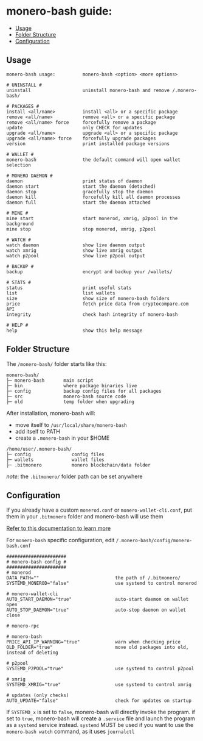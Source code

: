 # monero-bash guide:
* [Usage](#usage)
* [Folder Structure](#folder-structure)
* [Configuration](#configuration)

## Usage
```
monero-bash usage:          monero-bash <option> <more options>

# UNINSTALL #
uninstall                   uninstall monero-bash and remove /.monero-bash/

# PACKAGES #
install <all/name>          install <all> or a specific package
remove <all/name>           remove <all> or a specific package
remove <all/name> force     forcefully remove a package
update                      only CHECK for updates
upgrade <all/name>          upgrade <all> or a specific package
upgrade <all/name> force    forcefully upgrade packages
version                     print installed package versions

# WALLET #
monero-bash                 the default command will open wallet selection

# MONERO DAEMON #
daemon                      print status of daemon
daemon start                start the daemon (detached)
daemon stop                 gracefully stop the daemon
daemon kill                 forcefully kill all daemon processes
daemon full                 start the daemon attached

# MINE #
mine start                  start monerod, xmrig, p2pool in the background
mine stop                   stop monerod, xmrig, p2pool

# WATCH #
watch daemon                show live daemon output
watch xmrig                 show live xmrig output
watch p2pool                show live p2pool output

# BACKUP #
backup                      encrypt and backup your /wallets/

# STATS #
status                      print useful stats
list                        list wallets
size                        show size of monero-bash folders
price                       fetch price data from cryptocompare.com API
integrity                   check hash integrity of monero-bash

# HELP #
help                        show this help message
```

## Folder Structure
The `/monero-bash/` folder starts like this:

```
monero-bash/
├─ monero-bash       main script
├─ bin               where package binaries live
├─ config            backup config files for all packages
├─ src               monero-bash source code
├─ old               temp folder when upgrading
```
After installation, monero-bash will:
* move itself to `/usr/local/share/monero-bash`
* add itself to PATH
* create a `.monero-bash` in your $HOME

```
/home/user/.monero-bash/
├─ config               config files
├─ wallets              wallet files
├─ .bitmonero           monero blockchain/data folder
```
*note:* the `.bitmonero/` folder path can be set anywhere

## Configuration
If you already have a custom `monerod.conf` or `monero-wallet-cli.conf`, put them in your `.bitmonero` folder and monero-bash will use them

[Refer to this documentation to learn more](https://monerodocs.org/interacting/monero-config-file)

For `monero-bash` specific configuration, edit `/.monero-bash/config/monero-bash.conf`
```
######################
# monero-bash config #
######################
# monerod
DATA_PATH=""                            the path of /.bitmonero/
SYSTEMD_MONEROD="false"                 use systemd to control monerod 

# monero-wallet-cli
AUTO_START_DAEMON="true"                auto-start daemon on wallet open
AUTO_STOP_DAEMON="true"                 auto-stop daemon on wallet close

# monero-rpc

# monero-bash
PRICE_API_IP_WARNING="true"             warn when checking price
OLD_FOLDER="true"                       move old packages into old, instead of deleting

# p2pool
SYSTEMD_P2POOL="true"                   use systemd to control p2pool

# xmrig
SYSTEMD_XMRIG="true"                    use systemd to control xmrig

# updates (only checks)
AUTO_UPDATE="false"                     check for updates on startup
```
If `SYSTEMD_x` is set to `false`, monero-bash will directly invoke the program. if set to `true`, monero-bash will create a `.service` file and launch the program as a `systemd` service instead. `systemd` MUST be used if you want to use the `monero-bash watch` command, as it uses `journalctl`
